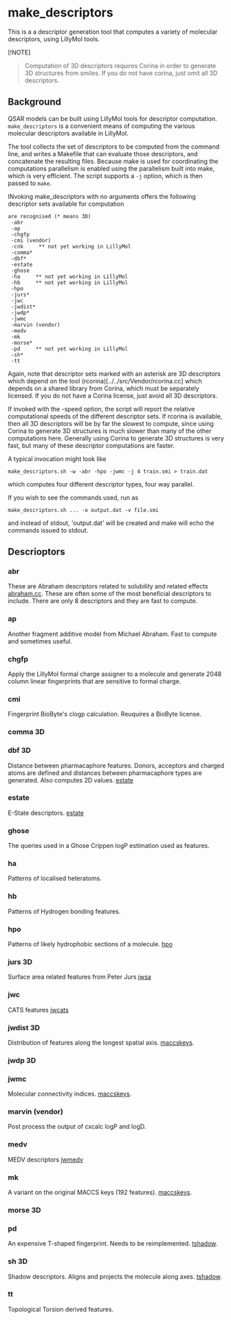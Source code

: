 # make_descriptors

This is a a descriptor generation tool that computes a variety of
molecular descriptors, using LillyMol tools.

[!NOTE]
> Computation of 3D descriptors requires Corina in order to generate
> 3D structures from smiles. If you do not have corina, just omit
> all 3D descriptors. 

## Background
QSAR models can be built using LillyMol tools for descriptor computation.
`make_descriptors` is a convenient means of computing the various molecular
descriptors available in LillyMol.

The tool collects the set of descriptors to be computed from the command
line, and writes a Makefile that can evaluate those descriptors, and concatenate
the resulting files. Because make is used for coordinating the computations
parallelism is enabled using the parallelism built into make, which is very
efficient. The script supports a `-j` option, which is then passed to `make`.

INvoking make_descriptors with no arguments offers the following descriptor
sets available for computation
```
are recognised (* means 3D)
 -abr
 -ap
 -chgfp
 -cmi (vendor)
 -cnk     ** not yet working in LillyMol
 -comma*
 -dbf*
 -estate
 -ghose
 -ha     ** not yet working in LillyMol
 -hb     ** not yet working in LillyMol
 -hpo
 -jurs*
 -jwc
 -jwdist*
 -jwdp*
 -jwmc
 -marvin (vendor)
 -medv
 -mk
 -morse*
 -pd     ** not yet working in LillyMol
 -sh*
 -tt
```
Again, note that descriptor sets marked with an asterisk are 3D descriptors which
depend on the tool (rcorina)[../../src/Vendor/rcorina.cc] which depends on a shared
library from Corina, which must be separately licensed. If you do not have a Corina
license, just avoid all 3D descriptors.

If invoked with the -speed option, the script will report the relative
computational speeds of the different descriptor sets. If rcorina is available,
then all 3D descriptors will be by far the slowest to compute, since using Corina
to generate 3D structures is much slower than many of the other computations here.
Generally using Corina to generate 3D structures is very fast, but many of these
descriptor computations are faster.

A typical invocation might look like

```
make_descriptors.sh -w -abr -hpo -jwmc -j 4 train.smi > train.dat
```
which computes four different descriptor types, four way parallel.

If you wish to see the commands used, run as
```
make_descriptors.sh ... -o output.dat -v file.smi
```
and instead of stdout, 'output.dat' will be created and make will
echo the commands issued to stdout.

## Descrioptors
### abr
These are Abraham descriptors related to solubility and related effects
[abraham.cc](src/Molecule_Tools/abraham.cc). These are often some of the most
beneficial descriptors to include. There are only 8 descriptors and they are
fast to compute.

### ap
Another fragment additive model from Michael Abraham. Fast to compute
and sometimes useful.

### chgfp
Apply the LillyMol formal charge assigner to a molecule and generate 2048 column linear
fingerprints that are sensitive to formal charge. 

### cmi
Fingerprint BioByte's clogp calculation. Reuquires a BioByte license.

### comma 3D

### dbf 3D
Distance between pharmacaphore features. Donors, acceptors and charged
atoms are defined and distances between pharmacaphore types are generated.
Also computes 2D values.
[estate](src/Molecule_Tools/dbf.cc)

### estate
E-State descriptors.
[estate](src/Molecule_Tools/jwestate.cc)

### ghose
The queries used in a Ghose Crippen logP estimation used as features.

### ha
Patterns of localised heteratoms.

### hb
Patterns of Hydrogen bonding features.

### hpo
Patterns of likely hydrophobic sections of a molecule.
[hpo](src/Molecule_Tools/hydrophobic_sections.cc)

### jurs 3D
Surface area related features from Peter Jurs
[jwsa](src/Molecule_Tools/jw_sa_db_descriptor.cc)

### jwc
CATS features [jwcats](src/Molecule_Tools/jwcats.cc)

### jwdist 3D
Distribution of features along the longest spatial axis.
[maccskeys](src/Molecule_Tools/jw_distribution_along_longest_axis.cc).

### jwdp 3D

### jwmc
Molecular connectivity indices.
[maccskeys](src/Molecule_Tools/jw_molconn.cc).

### marvin (vendor)
Post process the output of cxcalc logP and logD.

### medv
MEDV descriptors [jwmedv](src/Molecule_Tools/jw_MEDV.cc)

### mk
A variant on the original MACCS keys (192 features).
[maccskeys](src/Molecule_Tools/maccskeys_fn5.cc).

### morse 3D

### pd
An expensive T-shaped fingerprint. Needs to be reimplemented.
[tshadow](src/Molecule_Tools/iwpathd.cc).

### sh 3D
Shadow descriptors. Aligns and projects the molecule along axes.
[tshadow](src/Molecule_Tools/tshadow.cc).

### tt
Topological Torsion derived features.

